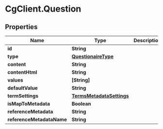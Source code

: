 # CgClient.Question

## Properties

Name | Type | Description | Notes
------------ | ------------- | ------------- | -------------
**id** | **String** |  | [optional] 
**type** | [**QuestionaireType**](QuestionaireType.md) |  | [optional] 
**content** | **String** |  | [optional] 
**contentHtml** | **String** |  | [optional] 
**values** | **[String]** |  | [optional] 
**defaultValue** | **String** |  | [optional] 
**termSettings** | [**TermsMetadataSettings**](TermsMetadataSettings.md) |  | [optional] 
**isMapToMetadata** | **Boolean** |  | [optional] 
**referenceMetadata** | **String** |  | [optional] 
**referenceMetadataName** | **String** |  | [optional] 


